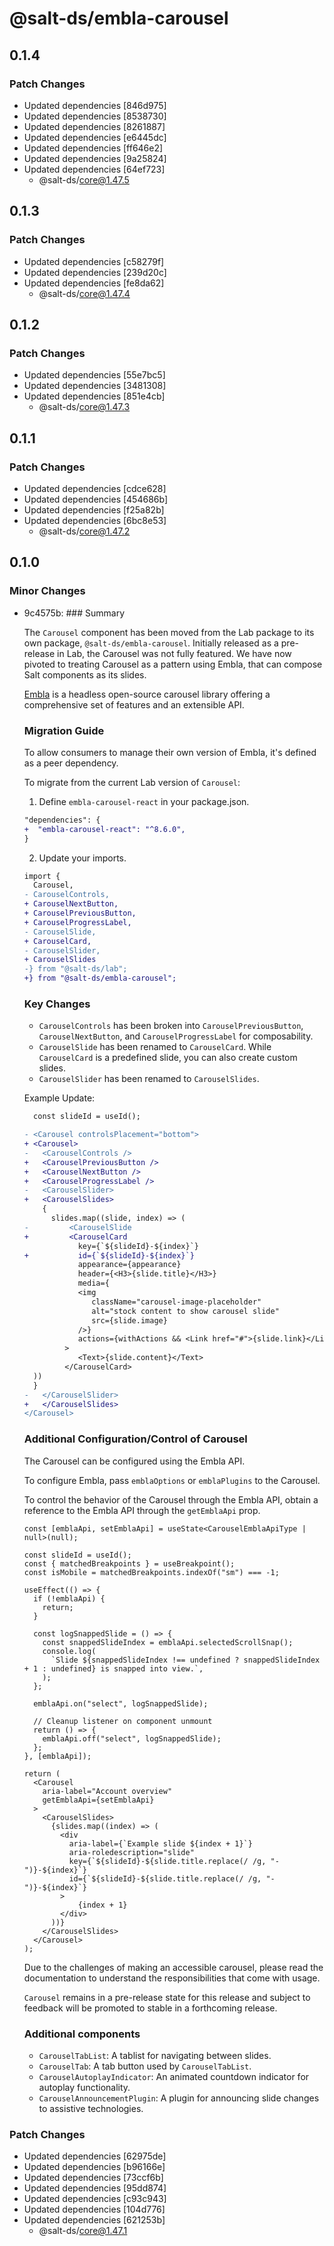# @salt-ds/embla-carousel

## 0.1.4

### Patch Changes

- Updated dependencies [846d975]
- Updated dependencies [8538730]
- Updated dependencies [8261887]
- Updated dependencies [e6445dc]
- Updated dependencies [ff646e2]
- Updated dependencies [9a25824]
- Updated dependencies [64ef723]
  - @salt-ds/core@1.47.5

## 0.1.3

### Patch Changes

- Updated dependencies [c58279f]
- Updated dependencies [239d20c]
- Updated dependencies [fe8da62]
  - @salt-ds/core@1.47.4

## 0.1.2

### Patch Changes

- Updated dependencies [55e7bc5]
- Updated dependencies [3481308]
- Updated dependencies [851e4cb]
  - @salt-ds/core@1.47.3

## 0.1.1

### Patch Changes

- Updated dependencies [cdce628]
- Updated dependencies [454686b]
- Updated dependencies [f25a82b]
- Updated dependencies [6bc8e53]
  - @salt-ds/core@1.47.2

## 0.1.0

### Minor Changes

- 9c4575b: ### Summary

  The `Carousel` component has been moved from the Lab package to its own package, `@salt-ds/embla-carousel`.
  Initially released as a pre-release in Lab, the Carousel was not fully featured. We have now pivoted to treating Carousel as a pattern using Embla, that can compose Salt components as its slides.

  [Embla](https://www.embla-carousel.com) is a headless open-source carousel library offering a comprehensive set of features and an extensible API.

  ### Migration Guide

  To allow consumers to manage their own version of Embla, it's defined as a peer dependency.

  To migrate from the current Lab version of `Carousel`:

  1. Define `embla-carousel-react` in your package.json.

  ```diff
  "dependencies": {
  +  "embla-carousel-react": "^8.6.0",
  }
  ```

  2. Update your imports.

  ```diff
  import {
    Carousel,
  - CarouselControls,
  + CarouselNextButton,
  + CarouselPreviousButton,
  + CarouselProgressLabel,
  - CarouselSlide,
  + CarouselCard,
  - CarouselSlider,
  + CarouselSlides
  -} from "@salt-ds/lab";
  +} from "@salt-ds/embla-carousel";
  ```

  ### Key Changes

  - `CarouselControls` has been broken into `CarouselPreviousButton`, `CarouselNextButton`, and `CarouselProgressLabel` for composability.
  - `CarouselSlide` has been renamed to `CarouselCard`. While `CarouselCard` is a predefined slide, you can also create custom slides.
  - `CarouselSlider` has been renamed to `CarouselSlides`.

  Example Update:

  ```diff
    const slideId = useId();

  - <Carousel controlsPlacement="bottom">
  + <Carousel>
  -   <CarouselControls />
  +   <CarouselPreviousButton />
  +   <CarouselNextButton />
  +   <CarouselProgressLabel />
  -   <CarouselSlider>
  +   <CarouselSlides>
      {
        slides.map((slide, index) => (
  -         <CarouselSlide
  +         <CarouselCard
              key={`${slideId}-${index}`}
  +           id={`${slideId}-${index}`}
              appearance={appearance}
              header={<H3>{slide.title}</H3>}
              media={
              <img
                 className="carousel-image-placeholder"
                 alt="stock content to show carousel slide"
                 src={slide.image}
              />}
              actions={withActions && <Link href="#">{slide.link}</Link>}
           >
              <Text>{slide.content}</Text>
           </CarouselCard>
    ))
    }
  -   </CarouselSlider>
  +   </CarouselSlides>
  </Carousel>
  ```

  ### Additional Configuration/Control of Carousel

  The Carousel can be configured using the Embla API.

  To configure Embla, pass `emblaOptions` or `emblaPlugins` to the Carousel.

  To control the behavior of the Carousel through the Embla API, obtain a reference to the Embla API through the `getEmblaApi` prop.

  ```
  const [emblaApi, setEmblaApi] = useState<CarouselEmblaApiType | null>(null);

  const slideId = useId();
  const { matchedBreakpoints } = useBreakpoint();
  const isMobile = matchedBreakpoints.indexOf("sm") === -1;

  useEffect(() => {
    if (!emblaApi) {
      return;
    }

    const logSnappedSlide = () => {
      const snappedSlideIndex = emblaApi.selectedScrollSnap();
      console.log(
        `Slide ${snappedSlideIndex !== undefined ? snappedSlideIndex + 1 : undefined} is snapped into view.`,
      );
    };

    emblaApi.on("select", logSnappedSlide);

    // Cleanup listener on component unmount
    return () => {
      emblaApi.off("select", logSnappedSlide);
    };
  }, [emblaApi]);

  return (
    <Carousel
      aria-label="Account overview"
      getEmblaApi={setEmblaApi}
    >
      <CarouselSlides>
        {slides.map((index) => (
          <div
            aria-label={`Example slide ${index + 1}`}
            aria-roledescription="slide"
            key={`${slideId}-${slide.title.replace(/ /g, "-")}-${index}`}
            id={`${slideId}-${slide.title.replace(/ /g, "-")}-${index}`}
          >
              {index + 1}
          </div>
        ))}
      </CarouselSlides>
    </Carousel>
  );
  ```

  Due to the challenges of making an accessible carousel, please read the documentation to understand the responsibilities that come with usage.

  `Carousel` remains in a pre-release state for this release and subject to feedback will be promoted to stable in a forthcoming release.

  ### Additional components

  - `CarouselTabList`: A tablist for navigating between slides.
  - `CarouselTab`: A tab button used by `CarouselTabList`.
  - `CarouselAutoplayIndicator`: An animated countdown indicator for autoplay functionality.
  - `CarouselAnnouncementPlugin`: A plugin for announcing slide changes to assistive technologies.

### Patch Changes

- Updated dependencies [62975de]
- Updated dependencies [b96166e]
- Updated dependencies [73ccf6b]
- Updated dependencies [95dd874]
- Updated dependencies [c93c943]
- Updated dependencies [104d776]
- Updated dependencies [621253b]
  - @salt-ds/core@1.47.1
